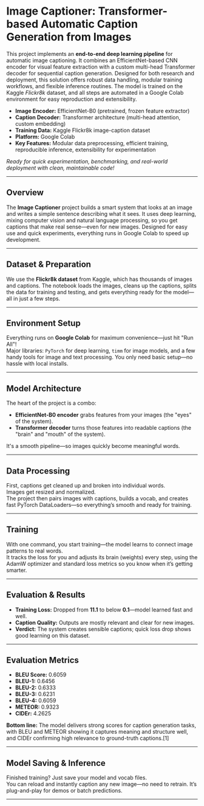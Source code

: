 # Image Captioner: Transformer-based Automatic Caption Generation from Images

This project implements an **end-to-end deep learning pipeline** for automatic image captioning. It combines an EfficientNet-based CNN encoder for visual feature extraction with a custom multi-head Transformer decoder for sequential caption generation. Designed for both research and deployment, this solution offers robust data handling, modular training workflows, and flexible inference routines. The model is trained on the Kaggle *Flickr8k* dataset, and all steps are automated in a Google Colab environment for easy reproduction and extensibility.

- **Image Encoder:** EfficientNet-B0 (pretrained, frozen feature extractor)
- **Caption Decoder:** Transformer architecture (multi-head attention, custom embedding)
- **Training Data:** Kaggle Flickr8k image-caption dataset
- **Platform:** Google Colab
- **Key Features:** Modular data preprocessing, efficient training, reproducible inference, extensibility for experimentation

*Ready for quick experimentation, benchmarking, and real-world deployment with clean, maintainable code!*

---

## Overview

The **Image Captioner** project builds a smart system that looks at an image and writes a simple sentence describing what it sees. It uses deep learning, mixing computer vision and natural language processing, so you get captions that make real sense—even for new images. Designed for easy use and quick experiments, everything runs in Google Colab to speed up development.

---

## Dataset & Preparation

We use the **Flickr8k dataset** from Kaggle, which has thousands of images and captions. The notebook loads the images, cleans up the captions, splits the data for training and testing, and gets everything ready for the model—all in just a few steps.

---

## Environment Setup

Everything runs on **Google Colab** for maximum convenience—just hit "Run All"!  
Major libraries: `PyTorch` for deep learning, `timm` for image models, and a few handy tools for image and text processing. You only need basic setup—no hassle with local installs.

---

## Model Architecture

The heart of the project is a combo:  
- **EfficientNet-B0 encoder** grabs features from your images (the "eyes" of the system).
- **Transformer decoder** turns those features into readable captions (the "brain" and "mouth" of the system).

It's a smooth pipeline—so images quickly become meaningful words.

---

## Data Processing

First, captions get cleaned up and broken into individual words.  
Images get resized and normalized.  
The project then pairs images with captions, builds a vocab, and creates fast PyTorch DataLoaders—so everything’s smooth and ready for training.

---

## Training

With one command, you start training—the model learns to connect image patterns to real words.  
It tracks the loss for you and adjusts its brain (weights) every step, using the AdamW optimizer and standard loss metrics so you know when it’s getting smarter.

---

## Evaluation & Results

- **Training Loss:** Dropped from **11.1** to below **0.1**—model learned fast and well.
- **Caption Quality:** Outputs are mostly relevant and clear for new images.
- **Verdict:** The system creates sensible captions; quick loss drop shows good learning on this dataset.

---

## Evaluation Metrics

- **BLEU Score:** 0.6059
- **BLEU-1:** 0.6456
- **BLEU-2:** 0.6333
- **BLEU-3:** 0.6231
- **BLEU-4:** 0.6059
- **METEOR:** 0.9323
- **CIDEr:** 4.2625

**Bottom line:** The model delivers strong scores for caption generation tasks, with BLEU and METEOR showing it captures meaning and structure well, and CIDEr confirming high relevance to ground-truth captions.[1]

---

## Model Saving & Inference

Finished training? Just save your model and vocab files.  
You can reload and instantly caption any new image—no need to retrain. It’s plug-and-play for demos or batch predictions.

---

